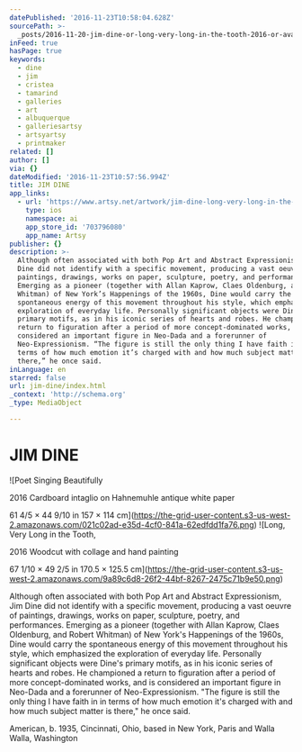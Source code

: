 ```yaml
---
datePublished: '2016-11-23T10:58:04.628Z'
sourcePath: >-
  _posts/2016-11-20-jim-dine-or-long-very-long-in-the-tooth-2016-or-available-f.md
inFeed: true
hasPage: true
keywords:
  - dine
  - jim
  - cristea
  - tamarind
  - galleries
  - art
  - albuquerque
  - galleriesartsy
  - artsyartsy
  - printmaker
related: []
author: []
via: {}
dateModified: '2016-11-23T10:57:56.994Z'
title: JIM DINE
app_links:
  - url: 'https://www.artsy.net/artwork/jim-dine-long-very-long-in-the-tooth-3'
    type: ios
    namespace: ai
    app_store_id: '703796080'
    app_name: Artsy
publisher: {}
description: >-
  Although often associated with both Pop Art and Abstract Expressionism, Jim
  Dine did not identify with a specific movement, producing a vast oeuvre of
  paintings, drawings, works on paper, sculpture, poetry, and performances.
  Emerging as a pioneer (together with Allan Kaprow, Claes Oldenburg, and Robert
  Whitman) of New York’s Happenings of the 1960s, Dine would carry the
  spontaneous energy of this movement throughout his style, which emphasized the
  exploration of everyday life. Personally significant objects were Dine’s
  primary motifs, as in his iconic series of hearts and robes. He championed a
  return to figuration after a period of more concept-dominated works, and is
  considered an important figure in Neo-Dada and a forerunner of
  Neo-Expressionism. “The figure is still the only thing I have faith in in
  terms of how much emotion it’s charged with and how much subject matter is
  there,” he once said.
inLanguage: en
starred: false
url: jim-dine/index.html
_context: 'http://schema.org'
_type: MediaObject

---
```

# JIM DINE
![Poet Singing Beautifully

2016 Cardboard intaglio on Hahnemuhle antique white paper

61 4/5 × 44 9/10 in 157 × 114 cm](https://the-grid-user-content.s3-us-west-2.amazonaws.com/021c02ad-e35d-4cf0-841a-62edfdd1fa76.png)
![Long, Very Long in the Tooth, 

2016 Woodcut with collage and hand painting

67 1/10 × 49 2/5 in 170.5 × 125.5 cm](https://the-grid-user-content.s3-us-west-2.amazonaws.com/9a89c6d8-26f2-44bf-8267-2475c71b9e50.png)

Although often associated with both Pop Art and Abstract Expressionism, Jim Dine did not identify with a specific movement, producing a vast oeuvre of paintings, drawings, works on paper, sculpture, poetry, and performances. Emerging as a pioneer (together with Allan Kaprow, Claes Oldenburg, and Robert Whitman) of New York's Happenings of the 1960s, Dine would carry the spontaneous energy of this movement throughout his style, which emphasized the exploration of everyday life. Personally significant objects were Dine's primary motifs, as in his iconic series of hearts and robes. He championed a return to figuration after a period of more concept-dominated works, and is considered an important figure in Neo-Dada and a forerunner of Neo-Expressionism. "The figure is still the only thing I have faith in in terms of how much emotion it's charged with and how much subject matter is there," he once said.

American, b. 1935, Cincinnati, Ohio, based in New York, Paris and Walla Walla, Washington